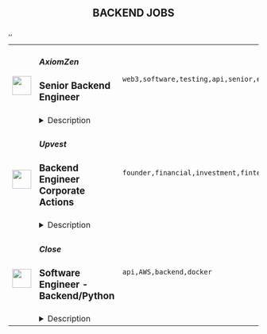 <div align="center"><h2>BACKEND JOBS</h2></div><table><tr>
                <td width="100" height="100" rowspan="2">
                    <img src="https://remoteok.com/assets/img/jobs/b35170da07e96dabbdac488f467b86211664522168.peg" width="38px" height="auto">
                </td>
                <td width="300">
                    <h5>AxiomZen</h5>
                    <h3>Senior Backend Engineer</h3>
                </td>
                <td width="300">
                    <code>web3,software,testing,api,senior,engineer,backend</code>
                </td>
                <td width="200">
                <text>4 days ago</text>
                </td>
                <td width="100" rowspan="2">
                <a href="https://remoteOK.com/remote-jobs/remote-senior-backend-engineer-axiomzen-125814" align="right" target="_blank">Apply</a>
                </td>
            </tr>
            <tr>
                <td colspan="3">
                <details><summary>Description</summary>
                <div>Weâre looking for a Senior Backend Engineer who wants to design, build and own a next-generation custodial & non-custodial wallet for web3. You will join Dapper Platform ****with the mission to make web3 accessible and onboard ONE BILLION users to the Flow blockchain.</div><div>You can expect to bring to life the next generation web3 user experience. You have an opportunity to work on different aspects of a wallet - accounts, custody, fraud, and payments - alongside what will be one of the best, if not the best, team youâve been a part of.</div><div>Every member of our team shares a common vision: to create the future we want to live in. We need the right people to help us realize that vision.</div><p>What weâll accomplish together:</p><p></p><li>Make every user interaction with our product a delightful and polished experience.</li><li>Contribute to the ideation, technical design, implementation, and testing of product features.</li><li>Improve technical skills and share knowledge with the rest of the team.</li><li>Adopt best practices in software development and refine our workflow.</li><li>Ship features with the users in mind and strive to provide them with a great experience.</li><li>Identify areas where our technical stack can be improved, prioritize them with the team, and contribute to their implementation.</li><p>A little about you:</p><p></p><li>Familiar with our commonly used technology choices (Golang, Node, Javascript)</li><li>Understands the deployment process, and is comfortable with Docker, containers, and Kubernetes</li><li>Familiarity with event-driven architectures, Kafka, and comfortable with eventual consistency</li><li>Has a strong understanding of the application and API security</li><p></p><div><br></div><div><br></div><div><b>More about Dapper Labs:</b></div><div><br></div><div>Dapper Labs is the world's first blockchain entertainment company. We are the creators of industry-leading experiences including CryptoKitties and NBA Top Shot, as well as Dapper Wallet â the simplest way to manage your assets and use the blockchain. We are also the original developers behind Flow, a new decentralized blockchain designed from the ground up for scalability and ease of use.</div><div><br></div><div>Our mission at Dapper Labs is to make the world a more accessible and enjoyable place through consumer adoption of decentralized technologies.</div><div><br></div><div>We have raised over $600M from leading and notable investors including Andreessen Horowitz, Coatue, Union Square Ventures, Venrock, Google Ventures (GV), Samsung, and the founders of Dreamworks, Reddit, Coinbase, Zynga, and AngelList, among others. Dapper Labsâ current studio partners include the NBA and NBPA, the NFL-PA, Ubisoft, Warner Music, Turner, Dr. Seuss, Genies, and the UFC, as well as 100+ others.</div><div><br></div><div>Visit our website to learn even more about Dapper Labs, including <a href="https://www.dapperlabs.com/careers#benefits" class="postings-link" rel="noopener noreferrer nofollow">information about benefits and perks</a>.</div><div><br></div><div><span style="font-size:10px;">#LIremote</span></div><p><figure><iframe style="width:500px;height:281px;" src="//youtube.com/embed/Vvp75OCtwa0" frameborder="0" allowfullscreen=""></iframe></figure></p><br/><br/>Please mention the word **FAVOUR** and tag RNTQuOTIuMTYxLjE0 when applying to show you read the job post completely (#RNTQuOTIuMTYxLjE0). This is a beta feature to avoid spam applicants. Companies can search these words to find applicants that read this and see they're human.
                </details>
                </td>
            </tr>,<tr>
                <td width="100" height="100" rowspan="2">
                    <img src="https://remoteok.com/assets/img/jobs/c04899a9ff0b55ec14084ce8e8cae0681664522199.jpg" width="38px" height="auto">
                </td>
                <td width="300">
                    <h5>Upvest</h5>
                    <h3>Backend Engineer Corporate Actions</h3>
                </td>
                <td width="300">
                    <code>founder,financial,investment,fintech,postgresql,api,reliability,go,engineer,backend</code>
                </td>
                <td width="200">
                <text>4 days ago</text>
                </td>
                <td width="100" rowspan="2">
                <a href="https://remoteOK.com/remote-jobs/remote-backend-engineer-corporate-actions-upvest-125839" align="right" target="_blank">Apply</a>
                </td>
            </tr>
            <tr>
                <td colspan="3">
                <details><summary>Description</summary>
                <p>Weâre looking for fintech enthusiasts to join us in creating the financial infrastructure of tomorrow. Weâre building the first European Investment API to enable any financial institution to offer a broad range of investment products in their apps. Our view is backed by Europe's largest tech VCs (Earlybird, Notion Capital, Partech, HV Capital, ABN AMRO Ventures) by renowned fintech entrepreneurs (including <a target="_blank" href="https://www.linkedin.com/in/ACoAAA5D6LAB1cJ1GBRZ8whwsc6ZI78kDf1Ulx0" rel="noopener noreferrer nofollow">Maximilian Tayenthal</a>, founder of N26, and <a target="_blank" href="https://www.linkedin.com/in/ACoAAAAAH8AB8C9RXofd6q-Ux6PSMs23ahwpU8U" rel="noopener noreferrer nofollow">Felix Haas</a>, founder of IDnow) and Bessemer Venture Partners in the USA.<br></p><p>Weâre based in Berlin but would consider <strong>hiring</strong> <strong>remotely</strong> for this role. If you do want to move to Berlin though, weâre happy to support your relocation.</p><p>At Upvest, our vision is <strong>to make investing as easy as spending money</strong>. By enabling any business to offer investment opportunities, our goal is to empower anyone to invest. Today, we count 100+ talented people from 20 different countries.<br></p><p><strong>Your mission:</strong></p><p>We are seeking a backend engineer with a product mindset. Your tasks include everything from working together with the team to find out the best ways to solve the problem at hand to implementing and developing the functionality further.<br></p><p><strong>Team's mission</strong></p><p>Corporate actions, such as dividends, stocks splits and mergers, are one of the key elements of the investments. The Corporate Actions team owns (you guessed it!) the corporate actions domain, and is responsible for building and maintaining the relevant functions. As the product is growing a lot, the team needs to prioritise what to build next, while keeping the functionalities extendable.Â </p><p><strong>This role will give you the opportunity to:</strong></p><ul>
<li><p>Designing and building fault-tolerant, horizontally scalable systems using Microservice architecture powered by Docker, Kubernetes, LinkerD service mesh, and Kong as a Gateway</p></li>
<li><p>Building event-driven applications using Kafka</p></li>
<li><p>Working on different aspects of our API-product portfolio</p></li>
<li><p>Developing data processing and storing mechanisms</p></li>
<li><p>Working on improving the reliability of our API tools, as well as developing innovative new tools</p></li>
<li><p>Working with an agile methodology with flexible processes</p></li>
<li><p>Working with cutting edge technologies (Go is the primary language) without legacy codebase</p></li>
<li><p>Learn what it is like to work in a growing FinTech startup, and gain understanding of the corporate actions domain</p></li>
</ul><p><strong>What youâll bring:</strong></p><ul>
<li><p>Prior experience with distributed systems</p></li>
<li><p>Experience in Go (or willingness to make Go your day-to-day language)</p></li>
<li><p>Fluency with SQL databases such as PostgreSQL (transaction isolation, performance optimization)</p></li>
</ul><ul>
<li><p>Fluency with event-driven architecture and concurrent algorithms</p></li>
<li><p>Being proactive in learning new stacks and having a high sense of ownership</p></li>
</ul><p><strong>Itâs nice if you have:</strong></p><ul>
<li><p>Experience with Investment products or Fintech domain in general is a big plus</p></li>
<li><p>Experience in event-driven architectures, event streaming and event sourcing systems.</p></li>
<li><p>Experience with Docker, k8s, understanding principles of a service mesh</p></li>
<li><p>Experience with Monitoring and Tracing using Datadog or other modern observability tools</p></li>
</ul><ul></ul><p><strong>Why Upvest?</strong></p><ul> <li>We're working on solving a hard problem: fixing the European securities financial infrastructure that empowers more people to be able to invest. You have the opportunity to contribute to this change.</li> <li>We invest in you. From access to a personal coach, development budget and plenty of opportunities to grow in your role.</li> <li>We take hiring seriously with a strong focus on keeping a high bar when interviewing (equally important is that we hire decent people, who are passionate about their craft and helping us achieve our shared mission).</li> <li>While we're not quite fully-remote, we are committed to being a flexible employer, as we understand you don't have to be in the office to do your best work.</li> <li>We live a culture of empowerment, trust (that we hire the best people and get out of their way) and openness (there's a greater advantage in sharing information than keeping it to ourselves).</li> </ul><p><strong>Our values:</strong><br></p><ul> <li> <strong>Learn and grow. </strong>We aim high to shape our future. We give and request honest feedback knowing that we develop together. Progression over Perfection.</li> <li> <strong>Team first. </strong>We make it easy for others. We value our differences and are open to others' opinions. We win and celebrate together! Team over Egos.</li> <li> <strong>Own the outcome. </strong>Whether we win or we lose, we stand together. We are proactive and get the job done. Outcome over Process.</li> <li> <strong>Tell the story. </strong>We always start with the <em>why</em>. We share knowledge to empower others. Transparency over Complexity.</li> </ul><br/><br/>Please mention the word **SNAZZY** and tag RNTQuOTIuMTYxLjE0 when applying to show you read the job post completely (#RNTQuOTIuMTYxLjE0). This is a beta feature to avoid spam applicants. Companies can search these words to find applicants that read this and see they're human.
                </details>
                </td>
            </tr>,<tr>
                <td width="100" height="100" rowspan="2">
                    <img src="https://remotive.com/job/1368332/logo" width="38px" height="auto">
                </td>
                <td width="300">
                    <h5>Close</h5>
                    <h3>Software Engineer - Backend/Python</h3>
                </td>
                <td width="300">
                    <code>api,AWS,backend,docker</code>
                </td>
                <td width="200">
                <text>9 days ago</text>
                </td>
                <td width="100" rowspan="2">
                <a href="https://remotive.com/remote-jobs/software-dev/software-engineer-backend-python-1368332" align="right" target="_blank">Apply</a>
                </td>
            </tr>
            <tr>
                <td colspan="3">
                <details><summary>Description</summary>
                <p><strong> About Us </strong></p>
<p>At <a href="https://close.com/" rel="nofollow">Close</a>, we're building the sales communication platform of the future. With our roots as the very first sales CRM to include built-in calling, we're leading the industry toward eliminating manual processes and helping companies to close more deals(faster). Since our founding in 2013, we've grown to become a profitable, 100% globally distributed team of 50+ high-performing, happy people that are dedicated to building a product our customers love. </p>
<p> </p>
<p> Our backend <a href="https://stackshare.io/close-crm/close" rel="nofollow">tech stack</a> currently consists of Python Flask web apps with our <a href="https://github.com/closeio/tasktiger" rel="nofollow">TaskTiger</a> scheduler handling many of the backend asynchronous task processing chores. Our data stores include MongoDB, Postgres, Elasticsearch, and Redis. The underlying infrastructure runs on AWS using a combination of managed services like RDS and ElasticCache and non-managed services running on EC2 instances. All of our compute runs through CI/CD pipelines that build Docker images, run automated tests and deploy to our Kubernetes clusters. Our backend primarily serves a well-documented <a href="https://developer.close.com/" rel="nofollow">public API</a> that our front-end JavaScript app consumes. Our infrastructure is heavily automated using AWS tools, Terraform, and Ansible. </p>
<p> </p>
<p> We open sourcing our code and ideas on <a href="https://github.com/closeio" rel="nofollow">our GitHub</a> and on <a href="https://making.close.com" rel="nofollow">The Making of Close</a>, our behind-the-scenes Product &amp; Engineering blog.Check out our projects like <a href="https://github.com/closeio/socketshark" rel="nofollow">SocketShark</a>, <a href="https://github.com/closeio/tasktiger" rel="nofollow">TaskTiger</a>, <a href="https://github.com/closeio/limitlion" rel="nofollow">LimitLion</a> and <a href="https://github.com/closeio/ciso8601" rel="nofollow">ciso8601</a>. </p>
<p><br><br></p>
<p><strong>About You </strong></p>
<p>We're looking for an experienced full-time (or part-time) Software Engineer to join our engineering team. Someone who has a solid understanding of web technologies and wants to help design, implement, launch, and scale major systems and user-facing features. </p>
<p> </p>
<p>You should have senior level experience (~5 years) building modern back-end systems, with at least 3 years of that experience using Python. </p>
<p> </p>
<p>You have hands on production experience woking with MongoDB, PostgreSQL, Elasticsearch, or similar data stores. You have significant experience designing, scaling, debugging, and optimizing systems to make them fast and reliable. You have experience participating in code reviews and providing overall code quality suggestions to help maintain the structure and quality of the codebase. You care about the craftsmanship of the code and systems you produce. </p>
<p> </p>
<p>You’re comfortable working in a fast-paced environment with a small and talented team where you're supported in your efforts to grow professionally. You are able to manage your time well, communicate effectively and collaborate in a fully distributed team. </p>
<p> </p>
<p>You are located in an American or European time zone. </p>
<p><br><br></p>
<p><strong>Bonus points if you have...</strong></p>
<ul style="margin-left: 2em; padding-left: 0px; color: #555659; white-space: pre-wrap;">
<li style="margin: 0px; padding: 0px;">Contributed open source code related to our tech stack</li>
<li style="margin: 0px; padding: 0px;">Led small project teams building and launching features</li>
<li style="margin: 0px; padding: 0px;">Built B2B SaaS products</li>
<li style="margin: 0px; padding: 0px;">Experience with sales or sales tools</li>
</ul>
<p> </p>
<p><span style="color: #555659;"><strong><span style="white-space: pre-wrap;">Come help us with projects like...</span><br></strong></span></p>
<ul style="margin-left: 2em; padding-left: 0px; color: #555659; white-space: pre-wrap;">
<li style="margin: 0px; padding: 0px;">Conceiving, designing, building, and launching new user-facing features</li>
<li style="margin: 0px; padding: 0px;">Improving the performance and scalability of our GraphQL and <a class="postings-link" href="https://developer.close.com/" rel="nofollow" style="color: #969799; text-decoration: underline;">REST</a> API.</li>
<li style="margin: 0px; padding: 0px;">Improving how we <a class="postings-link" href="https://close.com/emailing/" rel="nofollow" style="color: #969799; text-decoration: underline;">sync</a> millions of sales emails and calendar events each month</li>
<li style="margin: 0px; padding: 0px;">Working with Twilio's API, WebSockets, and WebRTC to improve our <a class="postings-link" href="https://close.com/calling/" rel="nofollow" style="color: #969799; text-decoration: underline;">calling features</a></li>
<li style="margin: 0px; padding: 0px;">Building user-facing analytics features that provide actionable insights based on sales activity data</li>
<li style="margin: 0px; padding: 0px;">Improving our Elasticsearch-backed powerful <a class="postings-link" href="https://close.com/search/" rel="nofollow" style="color: #969799; text-decoration: underline;">search features</a></li>
<li style="margin: 0px; padding: 0px;">Improving our internal messaging infrastructure using streaming technologies like Kafka and Redis </li>
<li style="margin: 0px; padding: 0px;">Building new and enhancing existing integrations with other SaaS platforms like Google’s G Suite, Zapier, and Web Conferencing providers</li>
</ul>
<p> </p>
<p><span style="color: #555659;"><span style="white-space: pre-wrap;"><strong>Why work with us?</strong></span><br></span></p>
<ul style="margin-left: 2em; padding-left: 0px; color: #555659; white-space: pre-wrap;">
<li style="margin: 0px; padding: 0px;"><a class="postings-link" href="https://www.youtube.com/watch?v=ZbyGnLhtj0o&amp;feature=youtu.be" rel="nofollow" style="color: #969799; text-decoration: underline;">Culture video</a> 💚</li>
<li style="margin: 0px; padding: 0px;">100% remote company <em>(we believe in trust and autonomy)</em></li>
<li style="margin: 0px; padding: 0px;">Choose between working 5 days/wk (standard full-time) or 4 days/wk @ 80% pay</li>
<li style="margin: 0px; padding: 0px;"><a class="postings-link" href="https://www.youtube.com/watch?v=gKjyXMz-q-Q&amp;feature=youtu.be" rel="nofollow" style="color: #969799; text-decoration: underline;">Annual team retreats</a> ✈️</li>
<li style="margin: 0px; padding: 0px;">Quarterly virtual summits</li>
<li style="margin: 0px; padding: 0px;">5 weeks PTO + Winter Holiday Break</li>
<li style="margin: 0px; padding: 0px;">2 additional PTO days every year with the company</li>
<li style="margin: 0px; padding: 0px;">1 month paid sabbatical every 5 years</li>
<li style="margin: 0px; padding: 0px;">Co-working stipend</li>
<li style="margin: 0px; padding: 0px;">Paid parental leave</li>
<li style="margin: 0px; padding: 0px;">Medical, Dental, Vision with HSA option (US residents)</li>
<li style="margin: 0px; padding: 0px;">401k matching at 6% (US residents)</li>
<li style="margin: 0px; padding: 0px;">Dependent care FSA (US residents)</li>
<li style="margin: 0px; padding: 0px;">Contributor to <a class="postings-link" href="https://stripe.com/climate" rel="nofollow" style="color: #969799; text-decoration: underline;">Stripe's climate</a> initiative 🌍❤️ </li>
<li style="margin: 0px; padding: 0px;"><a class="postings-link" href="https://close.io/about/" rel="nofollow" style="color: #969799; text-decoration: underline;">Our story and team</a> 🚀</li>
</ul>
<p> </p>
<p>At Close, everyone has a voice. We encourage transparency and practice a mature approach to the work-place. In general, we don’t have strict policies, we have guidelines. Work/life harmony is an important part of our business - we believe you bring your best to work when you practice self-care (whatever that looks like for you).   </p>
<p> </p>
<p>We come from 16 countries located in 5 of the 7 continents -- looking at you Antarctica and Australia ;-) ….. We’re a collection of talented humans rich in diverse backgrounds, lifestyles, and cultures. Every year we meet up somewhere around the world to spend time with one another. These gatherings are an opportunity to strengthen the social fiber of our global community. </p>
<p> </p>
<p>Our team is growing in more ways than one - we’ve recently launched 17 babies (and counting!). Unanimously, our favorite and most impactful value is “Build a house you want to live in.” We strive to make decisions that are authentic for our people and help our customers become more successful. </p>
<p> </p>
<p><em>Our application process was designed to promote equitable and unbiased hiring practices. We ask a small series of questions that are similar to what would be asked in the first interview. This helps us learn more about you right from the start so please be sure to answer each question thoughtfully. Each application will receive two screens by two different reviewers. Regardless of fit, you will hear back from us letting you know if we'll be moving forward. </em></p>
<img src="https://remotive.com/job/track/1368332/blank.gif?source=public_api" alt=""/>
                </details>
                </td>
            </tr></table>